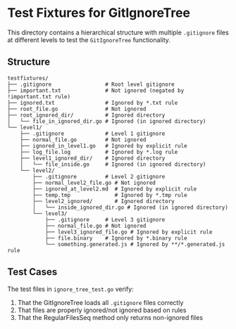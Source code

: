 # Test Fixtures for GitIgnoreTree

This directory contains a hierarchical structure with multiple `.gitignore` files at different levels to test the `GitIgnoreTree` functionality.

## Structure

```
testfixtures/
├── .gitignore                 # Root level gitignore
├── important.txt              # Not ignored (negated by !important.txt rule)
├── ignored.txt                # Ignored by *.txt rule
├── root_file.go               # Not ignored
├── root_ignored_dir/          # Ignored directory
│   └── file_in_ignored_dir.go # Ignored (in ignored directory)
└── level1/
    ├── .gitignore             # Level 1 gitignore
    ├── normal_file.go         # Not ignored
    ├── ignored_in_level1.go   # Ignored by explicit rule
    ├── log_file.log           # Ignored by *.log rule
    ├── level1_ignored_dir/    # Ignored directory
    │   └── file_inside.go     # Ignored (in ignored directory)
    └── level2/
        ├── .gitignore         # Level 2 gitignore
        ├── normal_level2_file.go # Not ignored
        ├── ignored_at_level2.md  # Ignored by explicit rule
        ├── temp.tmp              # Ignored by *.tmp rule
        ├── level2_ignored/       # Ignored directory
        │   └── inside_ignored_dir.go # Ignored (in ignored directory)
        └── level3/
            ├── .gitignore     # Level 3 gitignore
            ├── normal_file.go # Not ignored
            ├── level3_ignored_file.go # Ignored by explicit rule
            ├── file.binary    # Ignored by *.binary rule
            └── something.generated.js # Ignored by **/*.generated.js rule
```

## Test Cases

The test files in `ignore_tree_test.go` verify:

1. That the GitIgnoreTree loads all `.gitignore` files correctly
2. That files are properly ignored/not ignored based on rules
3. That the RegularFilesSeq method only returns non-ignored files 